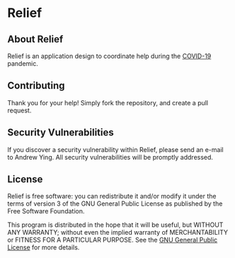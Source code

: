 # Relief

## About Relief

Relief is an application design to coordinate help during the
[COVID-19](https://en.wikipedia.org/wiki/Coronavirus_disease_2019) pandemic.

## Contributing

Thank you for your help! Simply fork the repository, and create a pull request.

## Security Vulnerabilities

If you discover a security vulnerability within Relief, please send an e-mail
to Andrew Ying. All security vulnerabilities will be promptly addressed.

## License

Relief is free software: you can redistribute it and/or modify it under the
terms of version 3 of the GNU General Public License as published by the Free
Software Foundation.

This program is distributed in the hope that it will be useful, but WITHOUT ANY
WARRANTY; without even the implied warranty of MERCHANTABILITY or FITNESS FOR A
PARTICULAR PURPOSE. See the [GNU General Public License](LICENSE.md) for more
details.
